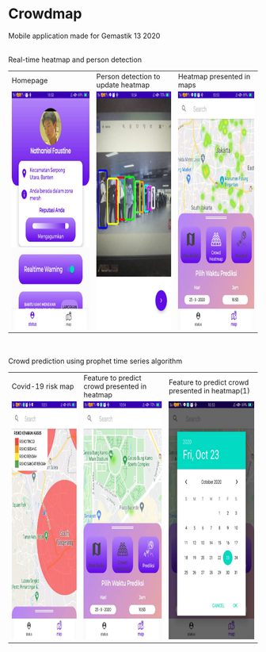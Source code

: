 # Crowdmap
Mobile application made for Gemastik 13 2020
<br><br>

Real-time heatmap and person detection
<table>
  <tr>
    <td>Homepage</td>
     <td>Person detection to update heatmap</td>
     <td>Heatmap presented in maps</td>
  </tr>
  <tr>
    <td><img src="screenshots/homescreen.jpg" width=270 height=480></td>
    <td><img src="screenshots/deteksi.jpg" width=270 height=480></td>
    <td><img src="screenshots/heatmap.jpg" width=270 height=480></td>
  </tr>
 </table>

<br><br>
Crowd prediction using prophet time series algorithm
<table>
  <tr>
    <td>Covid-19 risk map</td>
     <td>Feature to predict crowd presented in heatmap</td>
     <td>Feature to predict crowd presented in heatmap(1)</td>
  </tr>
  <tr>
    <td><img src="screenshots/risiko.jpg" width=270 height=480></td>
    <td><img src="screenshots/prediksi.jpg" width=270 height=480></td>
    <td><img src="screenshots/tanggal.jpg" width=270 height=480></td>
  </tr>
 </table>
